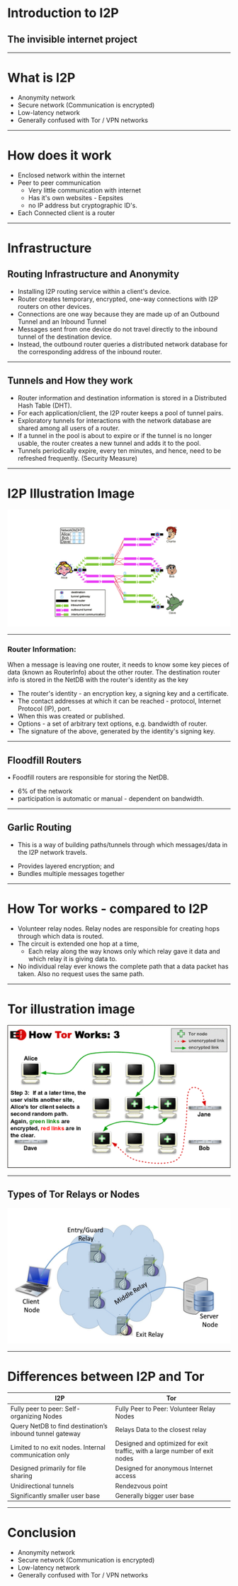 # Introduction to I2P
## The invisible internet project

---
# What is I2P

* Anonymity network 
* Secure network (Communication is encrypted)
* Low-latency network
* Generally confused with Tor / VPN networks

---

# How does it work
* Enclosed network within the internet
* Peer to peer communication
  * Very little communication with internet
  * Has it's own websites - Eepsites
  * no IP address but cryptographic ID's. 
 * Each Connected client is a router
---

# Infrastructure

## Routing Infrastructure and Anonymity
* Installing I2P routing service within a client's device.
* Router creates temporary, encrypted, one-way connections with I2P routers on other devices.
* Connections are one way because they are made up of an Outbound Tunnel and an Inbound Tunnel
* Messages sent from one device do not travel directly to the inbound tunnel of the destination device. 
* Instead, the outbound router queries a distributed network database for the corresponding address of the inbound router.

---
## Tunnels and How they work

* Router information and destination information is stored in a Distributed Hash Table (DHT). 
* For each application/client, the I2P router keeps a pool of tunnel pairs. 
* Exploratory tunnels for interactions with the network database are shared among all users of a router. 
* If a tunnel in the pool is about to expire or if the tunnel is no longer usable, the router creates a new tunnel and adds it to the pool.
* Tunnels periodically expire, every ten minutes, and hence, need to be refreshed frequently. (Security Measure)

---
# I2P Illustration Image

![Tunnels](https://raw.githubusercontent.com/tari-labs/tari-university/master/src/protocols/intro-to-i2P/assets/network-topology.png)

---
### Router Information:

When a message is leaving one router, it needs to know some key pieces of data (known as RouterInfo) about the other router. The destination router info is stored in the NetDB with the router's identity as the key

* The router's identity - an encryption key, a signing key and a certificate.
* The contact addresses at which it can be reached - protocol, Internet Protocol (IP), port.
* When this was created or published.
* Options - a set of arbitrary text options, e.g. bandwidth of router.
* The signature of the above, generated by the identity's signing key.

---
## Floodfill Routers 
• Foodfill routers are responsible for storing the NetDB. 
* 6% of the network
* participation is automatic or manual - dependent on bandwidth. 

---
## Garlic Routing

- This is a way of building paths/tunnels through which messages/data in the I2P network travels. 
* Provides layered encryption; and
* Bundles multiple messages together

---
# How Tor works - compared to I2P
* Volunteer relay nodes. Relay nodes are responsible for creating hops through which data is routed.
* The circuit is extended one hop at a time, 
  * Each relay along the way knows only which relay gave it data and which relay it is giving data to. 
* No individual relay ever knows the complete path that a data packet has taken. Also no request uses the same path. 

---
# Tor illustration image
![Tor Network](https://raw.githubusercontent.com/tari-labs/tari-university/master/src/protocols/intro-to-i2P/assets/htw3.png)

---
## Types of Tor Relays or Nodes 

![Tor Relays](https://raw.githubusercontent.com/tari-labs/tari-university/master/src/protocols/intro-to-i2P/assets/torCircuit.png)

---
# Differences between I2P and Tor
| I2P                                     | Tor                       |
| ---------------------------------       | --------------------------|
| Fully peer to peer: Self-organizing Nodes | Fully Peer to Peer: Volunteer Relay Nodes                         |
| Query NetDB to find destination’s inbound tunnel gateway | Relays Data to the closest relay     |
| Limited to no exit nodes. Internal communication only | Designed and optimized for exit traffic, with a large number of exit nodes          |
| Designed primarily for file sharing    | Designed for anonymous Internet access |
| Unidirectional tunnels                 | Rendezvous point                        |
| Significantly smaller user base      | Generally bigger user base        |

---
# Conclusion

* Anonymity network 
* Secure network (Communication is encrypted)
* Low-latency network
* Generally confused with Tor / VPN networks
